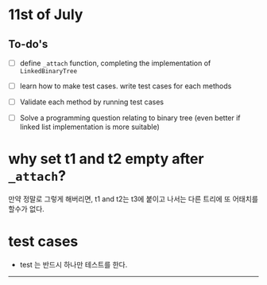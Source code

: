 

# 11st of July

## To-do's
- [ ] define `_attach`  function, completing the implementation of `LinkedBinaryTree`
- [ ] learn how to make test cases. write test cases for each methods
- [ ] Validate each method by running test cases
- [ ] Solve a programming question relating to binary tree (even better if linked list implementation is more suitable)


# why set t1 and t2 empty after `_attach`?
만약 정말로 그렇게 해버리면, t1 and t2는 t3에 붙이고 나서는 다른 트리에 또 어태치를 할수가 없다.


# test cases
- test 는 반드시 하나만 테스트를 한다.


---

